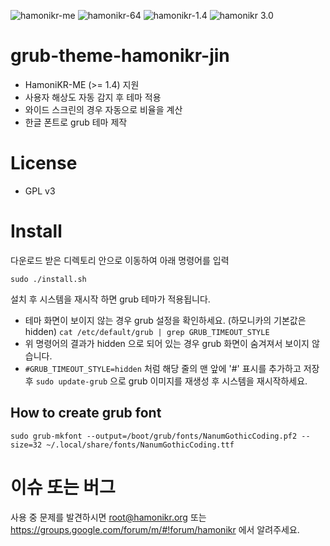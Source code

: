 ![hamonikr-me](https://img.shields.io/badge/hamonikr-me-orange)
![hamonikr-64](https://img.shields.io/badge/hamonikr-64bit-green)
![hamonikr-1.4](https://img.shields.io/badge/hamonikr-1.4-blueviolet)
![hamonikr 3.0](https://img.shields.io/badge/hamonikr-3.0-brightgreen)

# grub-theme-hamonikr-jin

 * HamoniKR-ME (>= 1.4) 지원
 * 사용자 해상도 자동 감지 후 테마 적용
 * 와이드 스크린의 경우 자동으로 비율을 계산
 * 한글 폰트로 grub 테마 제작

# License
 * GPL v3

# Install
다운로드 받은 디렉토리 안으로 이동하여 아래 명령어를 입력

```sudo ./install.sh```

설치 후 시스템을 재시작 하면 grub 테마가 적용됩니다.

 * 테마 화면이 보이지 않는 경우 grub 설정을 확인하세요. (하모니카의 기본값은 hidden)
 ```cat /etc/default/grub | grep GRUB_TIMEOUT_STYLE```
 * 위 명령어의 결과가 hidden 으로 되어 있는 경우 grub 화면이 숨겨져서 보이지 않습니다.
 * ```#GRUB_TIMEOUT_STYLE=hidden``` 처럼 해당 줄의 맨 앞에 '#' 표시를 추가하고 저장 후 ```sudo update-grub``` 으로 grub 이미지를 재생성 후 시스템을 재시작하세요.


## How to create grub font
```
sudo grub-mkfont --output=/boot/grub/fonts/NanumGothicCoding.pf2 --size=32 ~/.local/share/fonts/NanumGothicCoding.ttf
```

 # 이슈 또는 버그
 사용 중 문제를 발견하시면 root@hamonikr.org 또는 https://groups.google.com/forum/m/#!forum/hamonikr 에서 알려주세요.
